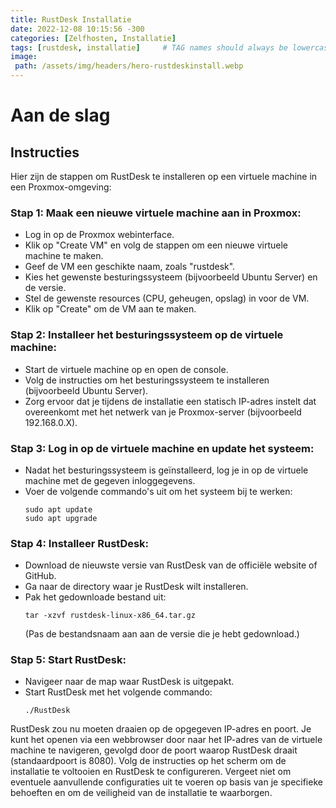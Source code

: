 ```yaml
---
title: RustDesk Installatie
date: 2022-12-08 10:15:56 -300
categories: [Zelfhosten, Installatie]
tags: [rustdesk, installatie]     # TAG names should always be lowercase
image:
 path: /assets/img/headers/hero-rustdeskinstall.webp
---
```


# Aan de slag

## Instructies 

Hier zijn de stappen om RustDesk te installeren op een virtuele machine in een Proxmox-omgeving:

### **Stap 1: Maak een nieuwe virtuele machine aan in Proxmox:**
- Log in op de Proxmox webinterface.
- Klik op "Create VM" en volg de stappen om een nieuwe virtuele machine te maken.
- Geef de VM een geschikte naam, zoals "rustdesk".
- Kies het gewenste besturingssysteem (bijvoorbeeld Ubuntu Server) en de versie.
- Stel de gewenste resources (CPU, geheugen, opslag) in voor de VM.
- Klik op "Create" om de VM aan te maken.

### **Stap 2: Installeer het besturingssysteem op de virtuele machine:**
- Start de virtuele machine op en open de console.
- Volg de instructies om het besturingssysteem te installeren (bijvoorbeeld Ubuntu Server).
- Zorg ervoor dat je tijdens de installatie een statisch IP-adres instelt dat overeenkomt met het netwerk van je Proxmox-server (bijvoorbeeld 192.168.0.X).

### **Stap 3: Log in op de virtuele machine en update het systeem:**
- Nadat het besturingssysteem is geïnstalleerd, log je in op de virtuele machine met de gegeven inloggegevens.
- Voer de volgende commando's uit om het systeem bij te werken:
  ```
  sudo apt update
  sudo apt upgrade
  ```

### **Stap 4: Installeer RustDesk:**
- Download de nieuwste versie van RustDesk van de officiële website of GitHub.
- Ga naar de directory waar je RustDesk wilt installeren.
- Pak het gedownloade bestand uit:
  ```
  tar -xzvf rustdesk-linux-x86_64.tar.gz
  ```
  (Pas de bestandsnaam aan aan de versie die je hebt gedownload.)

### **Stap 5: Start RustDesk:**
- Navigeer naar de map waar RustDesk is uitgepakt.
- Start RustDesk met het volgende commando:
  ```
  ./RustDesk
  ```

RustDesk zou nu moeten draaien op de opgegeven IP-adres en poort. Je kunt het openen via een webbrowser door naar het IP-adres van de virtuele machine te navigeren, gevolgd door de poort waarop RustDesk draait (standaardpoort is 8080). Volg de instructies op het scherm om de installatie te voltooien en RustDesk te configureren. Vergeet niet om eventuele aanvullende configuraties uit te voeren op basis van je specifieke behoeften en om de veiligheid van de installatie te waarborgen.